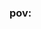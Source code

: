 ### pov:

<!--
**ihaxgameszs/ihaxgameszs** is a ✨ _special_ ✨ repository because its `README.md` (this file) appears on your GitHub profile.

Here are some ideas to get you started:

- 🔭 I’m currently working on ProJect Aurora ...
- 🌱 I’m currently learning python...
- 🤔 I’m looking for help with ...
- 💬 Ask me about nothing ...
- 📫 How to reach me:ihaxgameszs#8175 ...

![GitHub Stats](https://github-readme-stats.vercel.app/api?username=ihaxgameszs&theme=radical)

